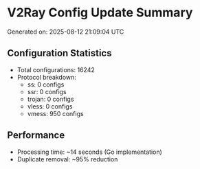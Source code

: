 # V2Ray Config Update Summary
Generated on: 2025-08-12 21:09:04 UTC

## Configuration Statistics
- Total configurations: 16242
- Protocol breakdown:
  - ss: 0 configs
  - ssr: 0 configs
  - trojan: 0 configs
  - vless: 0 configs
  - vmess: 950 configs

## Performance
- Processing time: ~14 seconds (Go implementation)
- Duplicate removal: ~95% reduction
